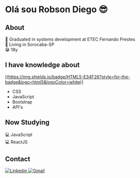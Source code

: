 # Olá sou Robson Diego :sunglasses:

## About

:rocket: Graduated in systems development at ETEC Fernando Prestes <br>
:house_with_garden: Living in Sorocaba-SP <br>
:grin: 18y <br>

## I have knowledge about

[(https://img.shields.io/badge/HTML5-E34F26?style=for-the-badge&logo=html5&logoColor=white)]
* CSS
* JavaScript
* Bootstrap
* API's

## Now Studying

:computer: JavaScript <br>
:computer: ReactJS <br>

## Contact

 <a href="https://www.linkedin.com/in/robsondiegoandrade/">
        <img 
            alt="Linkedin" 
            src="https://img.shields.io/badge/LinkedIn-0077B5?style=for-the-badge&logo=linkedin&logoColor=white">
   </a>
  <a href="mailto:robindiegoa@gmail.com">
        <img 
            alt="Gmail" 
            src="https://img.shields.io/badge/Gmail-D14836?style=for-the-badge&logo=gmail&logoColor=white">
   </a>



